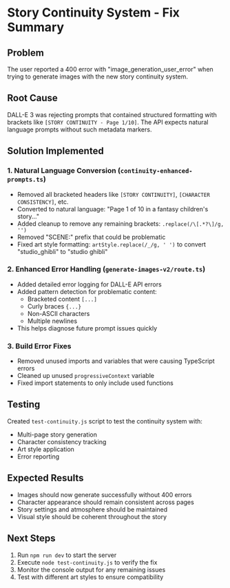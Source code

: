 # Story Continuity System - Fix Summary

## Problem
The user reported a 400 error with "image_generation_user_error" when trying to generate images with the new story continuity system.

## Root Cause
DALL-E 3 was rejecting prompts that contained structured formatting with brackets like `[STORY CONTINUITY - Page 1/10]`. The API expects natural language prompts without such metadata markers.

## Solution Implemented

### 1. **Natural Language Conversion** (`continuity-enhanced-prompts.ts`)
- Removed all bracketed headers like `[STORY CONTINUITY]`, `[CHARACTER CONSISTENCY]`, etc.
- Converted to natural language: "Page 1 of 10 in a fantasy children's story..."
- Added cleanup to remove any remaining brackets: `.replace(/\[.*?\]/g, '')`
- Removed "SCENE:" prefix that could be problematic
- Fixed art style formatting: `artStyle.replace(/_/g, ' ')` to convert "studio_ghibli" to "studio ghibli"

### 2. **Enhanced Error Handling** (`generate-images-v2/route.ts`)
- Added detailed error logging for DALL-E API errors
- Added pattern detection for problematic content:
  - Bracketed content `[...]`
  - Curly braces `{...}`
  - Non-ASCII characters
  - Multiple newlines
- This helps diagnose future prompt issues quickly

### 3. **Build Error Fixes**
- Removed unused imports and variables that were causing TypeScript errors
- Cleaned up unused `progressiveContext` variable
- Fixed import statements to only include used functions

## Testing
Created `test-continuity.js` script to test the continuity system with:
- Multi-page story generation
- Character consistency tracking
- Art style application
- Error reporting

## Expected Results
- Images should now generate successfully without 400 errors
- Character appearance should remain consistent across pages
- Story settings and atmosphere should be maintained
- Visual style should be coherent throughout the story

## Next Steps
1. Run `npm run dev` to start the server
2. Execute `node test-continuity.js` to verify the fix
3. Monitor the console output for any remaining issues
4. Test with different art styles to ensure compatibility